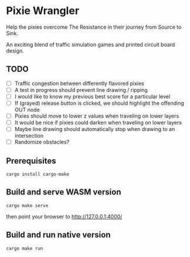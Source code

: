# Pixie Wrangler

Help the pixies overcome The Resistance in their journey from Source to Sink.

An exciting blend of traffic simulation games and printed circuit board design.

## TODO

- [ ] Traffic congestion between differently flavored pixies
- [ ] A test in progress should prevent line drawing / ripping
- [ ] I would like to know my previous best score for a particular level
- [ ] If (grayed) release button is clicked, we should highlight the offending
      OUT node
- [ ] Pixies should move to lower z values when traveling on lower layers
- [ ] It would be nice if pixies could darken when traveling on lower layers
- [ ] Maybe line drawing should automatically stop when drawing to an intersection
- [ ] Randomize obstacles?

## Prerequisites

```
cargo install cargo-make
```

## Build and serve WASM version

```
cargo make serve
```

then point your browser to http://127.0.0.1:4000/

## Build and run native version

```
cargo make run
```
